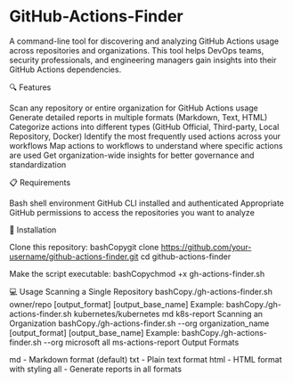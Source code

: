 # GitHub-Actions-Finder

A command-line tool for discovering and analyzing GitHub Actions usage across repositories and organizations. This tool helps DevOps teams, security professionals, and engineering managers gain insights into their GitHub Actions dependencies.

🔍 Features

Scan any repository or entire organization for GitHub Actions usage
Generate detailed reports in multiple formats (Markdown, Text, HTML)
Categorize actions into different types (GitHub Official, Third-party, Local Repository, Docker)
Identify the most frequently used actions across your workflows
Map actions to workflows to understand where specific actions are used
Get organization-wide insights for better governance and standardization

📋 Requirements

Bash shell environment
GitHub CLI installed and authenticated
Appropriate GitHub permissions to access the repositories you want to analyze

🚀 Installation

Clone this repository:
bashCopygit clone https://github.com/your-username/github-actions-finder.git
cd github-actions-finder

Make the script executable:
bashCopychmod +x gh-actions-finder.sh


💻 Usage
Scanning a Single Repository
bashCopy./gh-actions-finder.sh owner/repo [output_format] [output_base_name]
Example:
bashCopy./gh-actions-finder.sh kubernetes/kubernetes md k8s-report
Scanning an Organization
bashCopy./gh-actions-finder.sh --org organization_name [output_format] [output_base_name]
Example:
bashCopy./gh-actions-finder.sh --org microsoft all ms-actions-report
Output Formats

md - Markdown format (default)
txt - Plain text format
html - HTML format with styling
all - Generate reports in all formats
